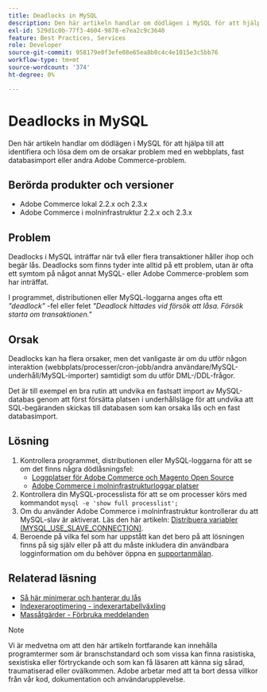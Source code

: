 ```yaml
---
title: Deadlocks in MySQL
description: Den här artikeln handlar om dödlägen i MySQL för att hjälpa till att identifiera och lösa dem om de orsakar problem med en webbplats, fast databasimport eller andra Adobe Commerce-problem.
exl-id: 529d1c0b-77f3-4604-9878-e7ea2c9c3640
feature: Best Practices, Services
role: Developer
source-git-commit: 958179e0f3efe08e65ea8b0c4c4e1015e3c5bb76
workflow-type: tm+mt
source-wordcount: '374'
ht-degree: 0%

---
```


# Deadlocks in MySQL

Den här artikeln handlar om dödlägen i MySQL för att hjälpa till att identifiera och lösa dem om de orsakar problem med en webbplats, fast databasimport eller andra Adobe Commerce-problem.

## Berörda produkter och versioner

* Adobe Commerce lokal 2.2.x och 2.3.x
* Adobe Commerce i molninfrastruktur 2.2.x och 2.3.x

## Problem

Deadlocks i MySQL inträffar när två eller flera transaktioner håller ihop och begär lås. Deadlocks som finns tyder inte alltid på ett problem, utan är ofta ett symtom på något annat MySQL- eller Adobe Commerce-problem som har inträffat.

I programmet, distributionen eller MySQL-loggarna anges ofta ett *&quot;deadlock&quot;* -fel eller felet *&quot;Deadlock hittades vid försök att låsa. Försök starta om transaktionen.&quot;*

## Orsak

Deadlocks kan ha flera orsaker, men det vanligaste är om du utför någon interaktion (webbplats/processer/cron-jobb/andra användare/MySQL-underhåll/MySQL-importer) samtidigt som du utför DML-/DDL-frågor.

Det är till exempel en bra rutin att undvika en fastsatt import av MySQL-databas genom att först försätta platsen i underhållsläge för att undvika att SQL-begäranden skickas till databasen som kan orsaka lås och en fast databasimport.

## Lösning

1. Kontrollera programmet, distributionen eller MySQL-loggarna för att se om det finns några dödlåsningsfel:
   * [Loggplatser för Adobe Commerce och Magento Open Source](https://experienceleague.adobe.com/docs/commerce-operations/configuration-guide/cli/enable-logging.html)
   * [Adobe Commerce i molninfrastrukturloggar platser](https://experienceleague.adobe.com/docs/commerce-cloud-service/user-guide/develop/test/log-locations.html)
1. Kontrollera din MySQL-processlista för att se om processer körs med kommandot `mysql -e 'show full processlist';`
1. Om du använder Adobe Commerce i molninfrastruktur kontrollerar du att MySQL-slav är aktiverat. Läs den här artikeln: [Distribuera variabler (MYSQL\_USE\_SLAVE\_CONNECTION)](https://experienceleague.adobe.com/docs/commerce-cloud-service/user-guide/configure/env/stage/variables-deploy.html#mysql_use_slave_connection).
1. Beroende på vilka fel som har uppstått kan det bero på att lösningen finns på sig själv eller på att du måste inkludera din användbara logginformation om du behöver öppna en [supportanmälan](/help/help-center-guide/help-center/magento-help-center-user-guide.md#submit-ticket).

## Relaterad läsning

* [Så här minimerar och hanterar du lås ](https://dev.mysql.com/doc/refman/5.7/en/innodb-deadlocks-handling.html)
* [Indexeraroptimering - indexerartabellväxling](https://developer.adobe.com/commerce/php/development/components/indexing/optimization/)
* [Massåtgärder - Förbruka meddelanden](https://developer.adobe.com/commerce/php/development/components/message-queues/bulk-operations/)

>[!NOTE]
>
>Vi är medvetna om att den här artikeln fortfarande kan innehålla programtermer som är branschstandard och som vissa kan finna rasistiska, sexistiska eller förtryckande och som kan få läsaren att känna sig sårad, traumatiserad eller ovälkommen. Adobe arbetar med att ta bort dessa villkor från vår kod, dokumentation och användarupplevelse.
